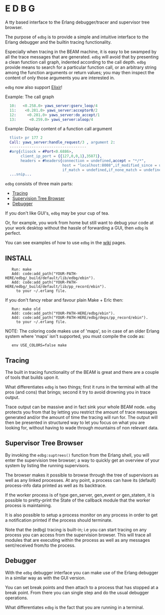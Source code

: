# E D B G

A tty based interface to the Erlang debugger/tracer and supervisor tree browser.

The purpose of `edbg` is to provide a simple and intuitive
interface to the Erlang debugger and the builtin tracing functionality.

Especially when tracing in the BEAM machine, it is easy to be swamped
by all the trace messages that are generated. `edbg` will avoid that
by presenting a clean function call graph, indented according to the call
depth. `edbg` provide means to search for a particular function call,
or an arbitrary string among the function arguments or return values;
you may then inspect the content of only those arguments you are
interested in.

`edbg` now also support [Elixir](https://github.com/etnt/edbg/wiki/Tracing#elixir-support)!

Example: The call graph

```erlang
  10:   <0.258.0> yaws_server:gserv_loop/4
  11:    <0.281.0> yaws_server:acceptor0/2
  12:     <0.281.0> yaws_server:do_accept/1
  13:      <0.259.0> yaws_server:aloop/4

```

Example: Display content of a function call argument

```erlang
  tlist> pr 177 2
  Call: yaws_server:handle_request/3 , argument 2:
  -----------------------------------
  #arg{clisock = #Port<0.6886>,
       client_ip_port = {{127,0,0,1},35871},
       headers = #headers{connection = undefined,accept = "*/*",
                          host = "localhost:8008",if_modified_since = undefined,
                          if_match = undefined,if_none_match = undefined,
  ...snip...

```
`edbg` consists of three main parts:

* [Tracing](#tracing)
* [Supervision Tree Browser](#supervisor-tree)
* [Debugger](#debugger)

If you don't like GUI's, `edbg` may be your cup of tea.

Or, for example, you work from home but still want to debug your code
at your work desktop without the hassle of forwarding a GUI,
then `edbg` is perfect.

You can see examples of how to use `edbg` in
the [wiki](https://github.com/etnt/edbg/wiki) pages.

<a name="install"></a>
## INSTALL
```
   Run: make
   Add: code:add_path("YOUR-PATH-HERE/edbg/_build/default/lib/edbg/ebin").
   Add: code:add_path("YOUR-PATH-HERE/edbg/_build/default/lib/pp_record/ebin").
     to your ~/.erlang file.
```

If you don't fancy rebar and favour plain Make + Erlc then:
```
   Run: make old
   Add: code:add_path("YOUR-PATH-HERE/edbg/ebin").
   Add: code:add_path("YOUR-PATH-HERE/edbg/deps/pp_record/ebin").
     to your ~/.erlang file.
```

NOTE: The coloring code makes use of 'maps', so in case of an
older Erlang system where 'maps' isn't supported, you must compile
the code as:
```
   env USE_COLORS=false make
```



<a name="tracing"></a>
## Tracing

The built in tracing functionality of the BEAM is great
and there are a couple of tools that builds upon it.

What differentiates `edbg` is two things; first it runs in
the terminal with all the pros (and cons) that brings;
second it try to avoid drowning you in trace output.

Trace output can be massive and in fact sink your whole
BEAM node. `edbg` protects you from that by letting you
restrict the amount of trace messages generated and/or
the amount of time the tracing will run for. The output
will then be presented in structured way to let you
focus on what you are looking for, without having to
wade through mountains of non relevant data.

<a name="supervisor-tree"></a>
## Supervisor Tree Browser
By invoking the `edbg:suptrees()` function from the Erlang shell,
you will enter the supervision tree browser; a way to quickly
get an overview of your system by listing the running supervisors.

The browser makes it possible to browse through the tree of supervisors
as well as any linked processes. At any point, a process can have its
(default) process-info data printed as well as its backtrace.

If the worker process is of type gen_server, gen_event or gen_statem,
it is possible to pretty-print the State of the callback module that
the worker process is maintaining.

It is also possible to setup a process monitor on any process in order
to get a notification printed if the process should terminate.

Note that the (edbg) tracing is built-in; i.e you can start tracing 
on any process you can access from the supervision browser.
This will trace all modules that are executing within the process
as well as any messages sent/received from/to the process.


<a name="debugger"></a>
## Debugger

With the `edbg` debugger interface you can make use of the Erlang
debugger in a similar way as with the GUI version.

You can set break points and then attach to a process that has
stopped at a break point. From there you can single step and do the
usual debugger operations.

What differentiates `edbg` is the fact that you are running in a 
terminal.

